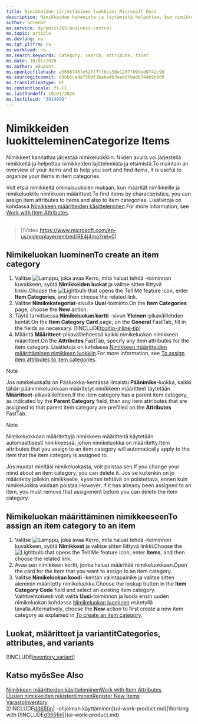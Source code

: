 ```yaml
---
title: Nimikkeiden järjestäminen luokkiin| Microsoft Docs
description: Nimikkeiden hakemista ja löytämistä helpottaa, kun nimikkeille määritetään määritteitä ja nimikkeet järjestetään luokkiin.
author: SorenGP
ms.service: dynamics365-business-central
ms.topic: article
ms.devlang: na
ms.tgt_pltfrm: na
ms.workload: na
ms.search.keywords: category, search, attribute, facet
ms.date: 10/01/2020
ms.author: edupont
ms.openlocfilehash: a5698746fe52ff7ff6ca38e1207f09ded0742c96
ms.sourcegitcommit: ddbb5cede750df1baba4b3eab8fbed6744b5b9d6
ms.translationtype: HT
ms.contentlocale: fi-FI
ms.lasthandoff: 10/01/2020
ms.locfileid: "3914099"
---
```

# <a name="categorize-items"></a><span data-ttu-id="2a018-103">Nimikkeiden luokitteleminen</span><span class="sxs-lookup"><span data-stu-id="2a018-103">Categorize Items</span></span>

<span data-ttu-id="2a018-104">Nimikkeet kannattaa järjestää nimikeluokkiin. Niiden avulla voi järjestellä nimikkeitä ja helpottaa nimikkeiden lajittelemista ja etsimistä.</span><span class="sxs-lookup"><span data-stu-id="2a018-104">To maintain an overview of your items and to help you sort and find items, it is useful to organize your items in item categories.</span></span>

<span data-ttu-id="2a018-105">Voit etsiä nimikkeitä ominaisuuksien mukaan, kun määrität nimikkeille ja nimikeluokille nimikkeen määritteet.</span><span class="sxs-lookup"><span data-stu-id="2a018-105">To find items by characteristics, you can assign item attributes to items and also to item categories.</span></span> <span data-ttu-id="2a018-106">Lisätietoja on kohdassa [Nimikkeen määritteiden käsitteleminen](inventory-how-work-item-attributes.md).</span><span class="sxs-lookup"><span data-stu-id="2a018-106">For more information, see [Work with Item Attributes](inventory-how-work-item-attributes.md).</span></span>
<br><br>  

> [!Video https://www.microsoft.com/en-us/videoplayer/embed/RE4j4mo?rel=0]

## <a name="to-create-an-item-category"></a><span data-ttu-id="2a018-107">Nimikeluokan luominen</span><span class="sxs-lookup"><span data-stu-id="2a018-107">To create an item category</span></span>
1. <span data-ttu-id="2a018-108">Valitse ![Lamppu, joka avaa Kerro, mitä haluat tehdä -toiminnon](media/ui-search/search_small.png "Kerro, mitä haluat tehdä") kuvakkeen, syötä **Nimikkeiden luokat** ja valitse sitten liittyvä linkki.</span><span class="sxs-lookup"><span data-stu-id="2a018-108">Choose the ![Lightbulb that opens the Tell Me feature](media/ui-search/search_small.png "Tell me what you want to do") icon, enter **Item Categories**, and then choose the related link.</span></span>
2. <span data-ttu-id="2a018-109">Valitse **Nimikekategoriat**-sivulla **Uusi**-toiminto.</span><span class="sxs-lookup"><span data-stu-id="2a018-109">On the **Item Categories** page, choose the **New** action.</span></span>
3. <span data-ttu-id="2a018-110">Täytä tarvittaessa **Nimikeluokan kortti** -sivun **Yleinen**-pikavälilehden kentät.</span><span class="sxs-lookup"><span data-stu-id="2a018-110">On the **Item Category Card** page, on the **General** FastTab, fill in the fields as necessary.</span></span> [!INCLUDE[tooltip-inline-tip](includes/tooltip-inline-tip_md.md)]
4. <span data-ttu-id="2a018-111">Määritä **Määritteet**-pikavälilehdessä kaikki nimikeluokan nimikkeen määritteet.</span><span class="sxs-lookup"><span data-stu-id="2a018-111">On the **Attributes** FastTab, specify any item attributes for the item category.</span></span> <span data-ttu-id="2a018-112">Lisätietoja on kohdassa [Nimikkeen määritteiden määrittäminen nimikkeen luokkiin](inventory-how-work-item-attributes.md#to-assign-item-attributes-to-item-categories).</span><span class="sxs-lookup"><span data-stu-id="2a018-112">For more information, see [To assign item attributes to item categories](inventory-how-work-item-attributes.md#to-assign-item-attributes-to-item-categories).</span></span>

> [!NOTE]  
> <span data-ttu-id="2a018-113">Jos nimikeluokalla on Pääluokka-kentässä ilmaistu **Päänimike**-luokka, kaikki tähän päänimikeluokkaan määritetyt nimikkeen määritteet täytetään **Määritteet**-pikavälilehteen.</span><span class="sxs-lookup"><span data-stu-id="2a018-113">If the item category has a parent item category, as indicated by the **Parent Category** field, then any item attributes that are assigned to that parent item category are prefilled on the **Attributes** FastTab.</span></span>

> [!NOTE]  
> <span data-ttu-id="2a018-114">Nimikeluokkaan määritettyjä nimikkeen määritteitä käytetään automaattisesti nimikkeessä, johon nimikeluokka on määritetty.</span><span class="sxs-lookup"><span data-stu-id="2a018-114">Item attributes that you assign to an item category will automatically apply to the item that the item category is assigned to.</span></span>

<span data-ttu-id="2a018-115">Jos muutat mieltäsi nimikeluokasta, voit poistaa sen.</span><span class="sxs-lookup"><span data-stu-id="2a018-115">If you change your mind about an item category, you can delete it.</span></span> <span data-ttu-id="2a018-116">Jos se kuitenkin on jo määritetty jollekin nimikkeelle, kyseinen tehtävä on poistettava, ennen kuin nimikeluokka voidaan poistaa.</span><span class="sxs-lookup"><span data-stu-id="2a018-116">However, if it has already been assigned to an item, you must remove that assignment before you can delete the item category.</span></span>

## <a name="to-assign-an-item-category-to-an-item"></a><span data-ttu-id="2a018-117">Nimikeluokan määrittäminen nimikkeeseen</span><span class="sxs-lookup"><span data-stu-id="2a018-117">To assign an item category to an item</span></span>

1. <span data-ttu-id="2a018-118">Valitse ![Lamppu, joka avaa Kerro, mitä haluat tehdä -toiminnon](media/ui-search/search_small.png "Kerro, mitä haluat tehdä") kuvakkeen, syötä **Nimikkeet** ja valitse sitten liittyvä linkki.</span><span class="sxs-lookup"><span data-stu-id="2a018-118">Choose the ![Lightbulb that opens the Tell Me feature](media/ui-search/search_small.png "Tell me what you want to do") icon, enter **Items**, and then choose the related link.</span></span>
2. <span data-ttu-id="2a018-119">Avaa sen nimikkeen kortti, jonka haluat määrittää nimikeluokkaan.</span><span class="sxs-lookup"><span data-stu-id="2a018-119">Open the card for the item that you want to assign to an item category.</span></span>
3. <span data-ttu-id="2a018-120">Valitse **Nimikeluokan koodi** -kentän valintapainike ja valitse sitten aiemmin määritetty nimikeluokka.</span><span class="sxs-lookup"><span data-stu-id="2a018-120">Choose the lookup button in the **Item Category Code** field and select an existing item category.</span></span> <span data-ttu-id="2a018-121">Vaihtoehtoisesti voit valita **Uusi**-toiminnon ja luoda ensin uuden nimikeluokan kohdassa [Nimikeluokan luominen](inventory-how-categorize-items.md#to-create-an-item-category) esitetyllä tavalla.</span><span class="sxs-lookup"><span data-stu-id="2a018-121">Alternatively, choose the **New** action to first create a new item category as explained in [To create an item category](inventory-how-categorize-items.md#to-create-an-item-category).</span></span>

## <a name="categories-attributes-and-variants"></a><span data-ttu-id="2a018-122">Luokat, määritteet ja variantit</span><span class="sxs-lookup"><span data-stu-id="2a018-122">Categories, attributes, and variants</span></span>

[!INCLUDE[inventory_variant](includes/inventory_variant.md)]

## <a name="see-also"></a><span data-ttu-id="2a018-123">Katso myös</span><span class="sxs-lookup"><span data-stu-id="2a018-123">See Also</span></span>

[<span data-ttu-id="2a018-124">Nimikkeen määritteiden käsitteleminen</span><span class="sxs-lookup"><span data-stu-id="2a018-124">Work with Item Attributes</span></span>](inventory-how-work-item-attributes.md)  
[<span data-ttu-id="2a018-125">Uusien nimikkeiden rekisteröiminen</span><span class="sxs-lookup"><span data-stu-id="2a018-125">Register New Items</span></span>](inventory-how-register-new-items.md)  
[<span data-ttu-id="2a018-126">Varasto</span><span class="sxs-lookup"><span data-stu-id="2a018-126">Inventory</span></span>](inventory-manage-inventory.md)  
<span data-ttu-id="2a018-127">[[!INCLUDE[d365fin](includes/d365fin_md.md)] -ohjelman käyttäminen](ui-work-product.md)</span><span class="sxs-lookup"><span data-stu-id="2a018-127">[Working with [!INCLUDE[d365fin](includes/d365fin_md.md)]](ui-work-product.md)</span></span>
